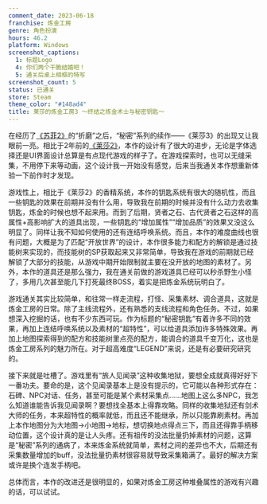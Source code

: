 ```yaml
---
comment_date: 2023-06-18
franchise: 炼金工房
genre: 角色扮演
hours: 46.2
platform: Windows
screenshot_captions: 
  1: 标题Logo
  4: 你们两个干脆结婚吧！
  5: 通关后桌上相框的特写
screenshot_count: 5
status: 已通关
store: Steam
theme_color: "#148ad4"
title: 莱莎的炼金工房3 ～终结之炼金术士与秘密钥匙～
---
```

在经历了[《苏菲2》](/_posts/2022/2022-02-25-Atelier-Sophie-2-The-Alchemist-of-the-Mysterious-Dream.md)的“折磨”之后，“秘密”系列的续作——《莱莎3》的出现又让我眼前一亮。相比于2年前的[《莱莎2》](/_posts/2021/2021-01-26-Atelier-Ryza-2-Lost-Legends-the-Secret-Fairy.md)，本作的设计有了很大的进步，无论是字体选择还是UI界面设计总算是有点现代游戏的样子了。在游戏探索时，也可以无缝采集，不用停下来等动画，这个设计我一开始没有感觉，后来当我通关本作想重新体验一下前作时才发现。

游戏性上，相比于《莱莎2》的香精系统，本作的钥匙系统有很大的随机性，而且一些钥匙的效果在前期并没有什么用，导致我在前期的时候并没有什么动力去收集钥匙，炼金的时候也想不起来用。而到了后期，贤者之石、古代贤者之石这样的高属性+高影响扩大的道具出现，一些钥匙的“增加属性”“增加品质”的效果又没这么明显了。同样让我不知如何使用的还有连结呼唤系统。而且，本作的难度曲线也很有问题，大概是为了匹配“开放世界”的设计，本作很多能力和配方的解锁是通过技能树来实现的，而技能树的SP获取起来又非常简单，导致我在游戏的前期就已经解锁了大部分的技能，从游戏中期开始限制就主要在没开放的地图的素材了。另外，本作的道具还是那么强力，我在通关前做的游戏道具已经可以秒杀野生小怪了，多用几次甚至能几下打死最终BOSS，着实是把炼金系统玩明白了。

游戏通关其实比较简单，和往常一样走流程，打怪、采集素材、调合道具，这就是炼金工房的日常。除了主线流程外，还有熟悉的支线流程和角色任务。不过，如果想深入挖掘的话，也有不少东西可玩。作为标题的“秘密钥匙”有着许多不同的效果，再加上连结呼唤系统以及素材的“超特性”，可以给道具添加许多特殊效果。再加上地图探索得到的配方和技能树里点亮的配方，能调合的道具千变万化，这也是炼金工房系列的魅力所在。对于超高难度“LEGEND”来说，还是有必要研究研究的。

接下来就是吐槽了。游戏里有“旅人见闻录”这种收集地狱，要想全成就真得好好下一番功夫。要命的是，这个见闻录基本上是没有提示的，它可能以各种形式存在：石碑、NPC对话、任务，甚至可能是某个素材采集点……地图上这么多NPC，我怎么知道谁能告诉我见闻录啊？要想找全基本上得靠攻略。同样的收集地狱还有剑术大师的任务，本来超特性的概率就低，而且还不能继承，所以只能靠刷素材。再加上本作地图分为大地图→小地图→地标，想切换地点得点三下，而且还得靠手柄移动位置，这个设计真的是让人头疼。还有祖传的没法批量扔掉素材的问题，这算是“秘密”系列的通病了，本来炼金系统就简单，素材之间的差异也不大，后期还有采集数量增加的buff，没法批量扔素材很容易就导致采集箱满了。最好的解决方案或许是换个连发手柄吧。

总体而言，本作的改进还是很明显的，如果对炼金工房这种堆叠属性的游戏有兴趣的话，可以试试。